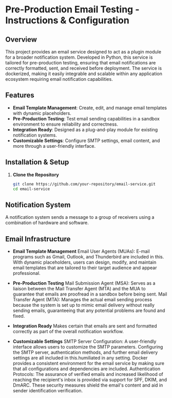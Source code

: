 # Pre-Production Email Testing - Instructions & Configuration

## Overview
This project provides an email service designed to act as a plugin module for a broader notification system. Developed in Python, this service is tailored for pre-production testing, ensuring that email notifications are correctly formatted, sent, and received before deployment. The service is dockerized, making it easily integrable and scalable within any application ecosystem requiring email notification capabilities.

## Features
- **Email Template Management**: Create, edit, and manage email templates with dynamic placeholders.
- **Pre-Production Testing**: Test email sending capabilities in a sandbox environment to ensure reliability and correctness.
- **Integration Ready**: Designed as a plug-and-play module for existing notification systems.
- **Customizable Settings**: Configure SMTP settings, email content, and more through a user-friendly interface.

## Installation & Setup
1. **Clone the Repository**
   ```bash
   git clone https://github.com/your-repository/email-service.git
   cd email-service 

## Notification System
A notification system sends a message to a group of receivers using a combination of hardware and software. 

## Email Infrastructure
- **Email Template Management**
Email User Agents (MUAs): E-mail programs such as Gmail, Outlook, and Thunderbird are included in this. With dynamic placeholders, users can design, modify, and maintain email templates that are tailored to their target audience and appear professional.
  
- **Pre-Production Testing**
Mail Submission Agent (MSA): Serves as a liaison between the Mail Transfer Agent (MTA) and the MUA to guarantee that emails are proofread in a sandbox before being sent. 
Mail Transfer Agent (MTA): Manages the actual email sending process because the system is set up to mimic email delivery without really sending emails, guaranteeing that any potential problems are found and fixed. 
  
- **Integration Ready**
Makes certain that emails are sent and formatted correctly as part of the overall notification workflow.
  
- **Customizable Settings**
SMTP Server Configuration: A user-friendly interface allows users to customize the SMTP parameters. Configuring the SMTP server, authentication methods, and further email delivery settings are all included in this.humiliated in any setting. Docker provides a consistent environment for the email service by making sure that all configurations and dependencies are included.
Authentication Protocols: The assurance of verified emails and increased likelihood of reaching the recipient's inbox is provided via support for SPF, DKIM, and DmARC. These security measures shield the email's content and aid in sender identification verification. 



